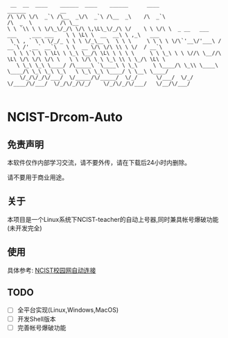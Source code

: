 ```text
 __  __  ____    ______  ____    ______      ____                                        ______           __             
/\ \/\ \/\  _`\ /\__  _\/\  _`\ /\__  _\    /\  _`\                                     /\  _  \         /\ \__          
\ \ `\\ \ \ \/\_\/_/\ \/\ \,\L\_\/_/\ \/    \ \ \/\ \  _ __   ___    ___     ___ ___    \ \ \L\ \  __  __\ \ ,_\   ___   
 \ \ , ` \ \ \/_/_ \ \ \ \/_\__ \  \ \ \     \ \ \ \ \/\`'__\/'___\ / __`\ /' __` __`\   \ \  __ \/\ \/\ \\ \ \/  / __`\ 
  \ \ \`\ \ \ \L\ \ \_\ \__/\ \L\ \ \ \ \     \ \ \_\ \ \ \//\ \__//\ \L\ \/\ \/\ \/\ \   \ \ \/\ \ \ \_\ \\ \ \_/\ \L\ \
   \ \_\ \_\ \____/ /\_____\ `\____\ \ \_\     \ \____/\ \_\\ \____\ \____/\ \_\ \_\ \_\   \ \_\ \_\ \____/ \ \__\ \____/
    \/_/\/_/\/___/  \/_____/\/_____/  \/_/      \/___/  \/_/ \/____/\/___/  \/_/\/_/\/_/    \/_/\/_/\/___/   \/__/\/___/ 
                                                                                                                         
```

# NCIST-Drcom-Auto

## 免责声明
本软件仅作内部学习交流，请不要外传，请在下载后24小时内删除。

请不要用于商业用途。

## 关于

本项目是一个Linux系统下NCIST-teacher的自动上号器,同时兼具帐号爆破功能(未开发完全)

## 使用

具体参考:  [NCIST校园网自动连接](https://blog.xiadengma.com/archives/91])

## TODO

- [ ] 全平台实现(Linux,Windows,MacOS)
- [ ] 开发Shell版本
- [ ] 完善帐号爆破功能
